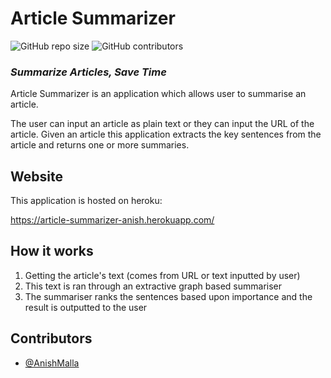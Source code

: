 # Article Summarizer

![GitHub repo size](https://img.shields.io/github/repo-size/Anish-Malla/article-summarizer)
![GitHub contributors](https://img.shields.io/github/contributors/Anish-Malla/article-summarizer)

### <em>Summarize Articles, Save Time</em>

Article Summarizer is an application which allows user to summarise an article.

The user can input an article as plain text or they can input the URL of the article. Given an article this application extracts
the key sentences from the article and returns one or more summaries.

## Website

This application is hosted on heroku:

https://article-summarizer-anish.herokuapp.com/

## How it works

1. Getting the article's text (comes from URL or text inputted by user)
2. This text is ran through an extractive graph based summariser
3. The summariser ranks the sentences based upon importance and the result is outputted to the user

## Contributors

* [@AnishMalla](https://github.com/Anish-Malla) 
